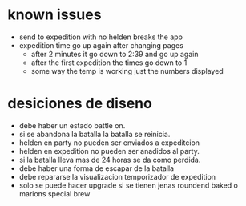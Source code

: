 # known issues
- send to expedition with no helden breaks the app
- expedition time go up again after changing pages
   - after 2 minutes it go down to 2:39 and go up again
   - after the first expedition the times go down to 1
   - some way the temp is working just the numbers displayed

# desiciones de diseno

- debe haber un estado battle on.
- si se abandona la batalla la batalla se reinicia.
- helden en party no pueden ser enviados a expeditcion
- helden en expedition no pueden ser anadidos al party.
- si la batalla lleva mas de 24 horas se da como perdida.
- debe haber una forma de escapar de la batalla
- debe repararse la visualizacion temporizador de expedition
- solo se puede hacer upgrade si se tienen jenas roundend baked o marions special brew
